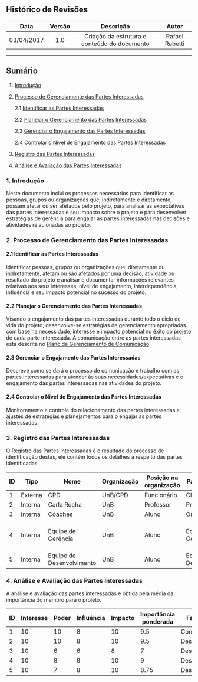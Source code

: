 ## Histórico de Revisões

| Data | Versão | Descrição | Autor |
|:----:|:------:|:---------:|:-----:|
|03/04/2017|1.0|Criação da estrutura e conteúdo do documento|Rafael Rabetti|

***

## Sumário
1. [Introdução](#1-introdução)

2. [Processo de Gerenciamente das Partes Interessadas](#2-processo-de-gerenciamente-das-partes-interessadas) 

    2.1 [Identificar as Partes Interessadas](#21-identificar-as-partes-interessadas)

    2.2 [Planejar o Gerenciamento das Partes Interessadas](#22-planejar-o-gerenciamento-das-partes-interessadas)

    2.3 [Gerenciar o Engajamento das Partes Interessadas](#23-gerenciar-o-engajamento-das-partes-interessadas)

    2.4 [Controlar o Nível de Engajamento das Partes Interessadas](#24-controlar-o-nível-de-engajamento-das-partes-interessadas)

3. [Registro das Partes Interessadas](#3-registro-das-partes-interessadas)

4. [Análise e Avaliação das Partes Interessadas](#4-análise-e-avaliação-das-partes-interessadas)

### 1. Introdução

Neste documento inclui os processos necessários para identificar as pessoas, grupos ou organizações que, indiretamente e diretamente, possam afetar ou ser afetados pelo projeto, para analisar as expectativas das partes interessadas e seu impacto sobre o projeto e para desenvolver estratégias de gerência para engajar as partes interessadas nas decisões e atividades relacionadas ao projeto.

### 2. Processo de Gerenciamento das Partes Interessadas

#### 2.1 Identificar as Partes Interessadas

Identificar pessoas, grupos ou organizações que, diretamente ou indiretamente, afetam ou são afetados por uma decisão, atividade ou resultado do projeto e analisar e documentar informações relevantes relativas aos seus interesses, nível de engajamento, interdependência, influência e seu impacto potencial no sucesso do projeto.

#### 2.2 Planejar o Gerenciamento das Partes Interessadas

Visando o engajamento das partes interessadas durante todo o ciclo de vida do projeto, desenvolve-se estratégias de gerenciamento apropriadas com base na necessidade, interesse e impacto potencial no êxito do projeto de cada parte interessada. A comunicação entre as partes interessadas está descrita no [Plano de Gerenciamento de Comunicação](https://github.com/fga-gpp-mds/2017.1-LocalizacaoDarcy/wiki/Plano-de-Gerenciamento-de-Comunica%C3%A7%C3%A3o)

#### 2.3 Gerenciar o Engajamento das Partes Interessadas

Descreve como se dará o processo de comunicação e trabalho com as partes interessadas para atender às suas necessidades/expectativas e o engajamento das partes interessadas nas atividades do projeto.

#### 2.4 Controlar o Nível de Engajamento das Partes Interessadas

Monitoramento e controle do relacionamento das partes interessadas e ajustes de estratégias e planejamentos para o engajar as partes interessadas.

### 3. Registro das Partes Interessadas

O Registro das Partes Interessadas é o resultado do processo de identificação destas, ele contém todos os detalhes a respeito das partes identificadas

| ID | Tipo    | Nome                      | Organização | Posição na organização | Papel no projeto          | Responsabilidade no projeto                       |
|----|---------|---------------------------|-------------|------------------------|---------------------------|---------------------------------------------------|
| 1  | Externa | CPD                       | UnB/CPD     | Funcionário            | Cliente                   | Validar                                           |
| 2  | Interna | Carla Rocha               | UnB         | Professor              | Professora                | Supervisionar                                     |
| 3  | Interna | Coaches                   | UnB         | Aluno                  | Orientador                | Orientar                                          |
| 4  | Interna | Equipe de Gerência        | UnB         | Aluno                  | Equipe de Gerência        | Gerenciar o projeto e a equipe de desenvolvimento |
| 5  | Interna | Equipe de Desenvolvimento | UnB         | Aluno                  | Equipe de Desenvolvimento | Desenvolver o projeto                             |

### 4. Análise e Avaliação das Partes Interessadas

A análise e avaliação das partes interessadas é obtida pela média da importância do membro para o projeto.

| ID | Interesse  | Poder | Influência | Impacto | Importância ponderada | Fase de maior interesse   |
|----|------------|-------|------------|---------|-----------------------|---------------------------|
| 1  | 10         | 10    | 8          | 10      | 9.5                   | Conclusão                 |
| 2  | 10         | 10    | 8          | 10      | 9.5                   | Desenvolvimento           |
| 3  | 10         | 6     | 6          | 8       | 7                     | Desenvolvimento           |
| 4  | 10         | 8     | 8          | 10      | 9                     | Desenvolvimento/Conclusão |
| 5  | 10         | 7     | 8          | 10      | 8.75                  | Desenvolvimento/Conclusão |
